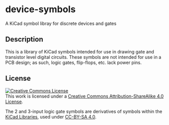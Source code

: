 # device-symbols
A KiCad symbol libray for discrete devices and gates

## Description
This is a library of KiCad symbols intended for use in drawing gate and transistor level digital circuits. These symbols are not intended for use in a PCB design; as such, logic gates, flip-flops, etc. lack power pins.

## License
<a rel="license" href="http://creativecommons.org/licenses/by-sa/4.0/"><img alt="Creative Commons License" style="border-width:0" src="https://i.creativecommons.org/l/by-sa/4.0/88x31.png" /></a><br />This work is licensed under a <a rel="license" href="http://creativecommons.org/licenses/by-sa/4.0/">Creative Commons Attribution-ShareAlike 4.0 License</a>. 

The 2 and 3-input logic gate symbols are derivatives of symbols within the [KiCad Libraries](https://kicad-pcb.org/libraries/), used under [CC-BY-SA 4.0](https://creativecommons.org/licenses/by-sa/4.0/legalcode).
